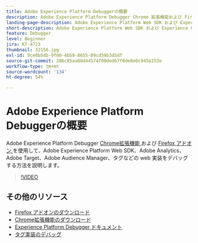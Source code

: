```yaml
---
title: Adobe Experience Platform Debuggerの概要
description: Adobe Experience Platform Debugger Chrome 拡張機能および Firefox アドオンが、Adobe Experience Platform Web SDK、Adobe Analytics、Adobe Target、Adobe Audience Manager、タグなどの web 実装のデバッグにどのように役立つかについて学習します。
landing-page-description: Adobe Experience Platform Web SDK および Experience Cloud アプリケーションの web 実装をデバッグします。
short-description: Adobe Experience Platform Web SDK および Experience Cloud アプリケーションの web 実装をデバッグする方法について説明します。
feature: Debugger
level: Beginner
jira: KT-4723
thumbnail: 32156.jpg
exl-id: 9ce0b5db-9f00-4b59-8655-09cd59b3d5df
source-git-commit: 286c85aa88d44574f00ded67f0de8e0c945a153e
workflow-type: tm+mt
source-wordcount: '134'
ht-degree: 54%

---
```


# Adobe Experience Platform Debuggerの概要

Adobe Experience Platform Debugger [Chrome拡張機能 ](https://chrome.google.com/webstore/detail/adobe-experience-platform/bfnnokhpnncpkdmbokanobigaccjkpob) および [Firefox アドオン ](https://addons.mozilla.org/ja/firefox/addon/adobe-experience-platform-dbg/) を使用して、Adobe Experience Platform Web SDK、Adobe Analytics、Adobe Target、Adobe Audience Manager、タグなどの web 実装をデバッグする方法を説明します。

>[!VIDEO](https://video.tv.adobe.com/v/32156?learn=on&enablevpops)

## その他のリソース

* [Firefox アドオンのダウンロード ](https://addons.mozilla.org/ja/firefox/addon/adobe-experience-platform-dbg/)
* [Chrome拡張機能のダウンロード ](https://chrome.google.com/webstore/detail/adobe-experience-platform/bfnnokhpnncpkdmbokanobigaccjkpob)
* [Experience Platform Debugger ドキュメント ](https://experienceleague.adobe.com/docs/debugger/using-v2/experience-cloud-debugger.html?lang=ja)
* [ タグ実装のデバッグ ](https://experienceleague.adobe.com/docs/experience-manager-learn/sites/integrations/experience-platform-launch/debug-launch-implementation.html?lang=ja)
